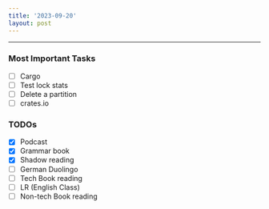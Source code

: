 ```yaml
---
title: '2023-09-20'
layout: post
---
```


---

### Most Important Tasks

- [ ] Cargo
- [ ] Test lock stats
- [ ] Delete a partition
- [ ] crates.io

### TODOs

- [x] Podcast
- [x] Grammar book
- [x] Shadow reading
- [ ] German Duolingo
- [ ] Tech Book reading
- [ ] LR (English Class)
- [ ] Non-tech Book reading

